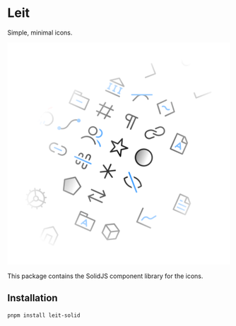 # Leit

Simple, minimal icons.

<picture>
    <source media="(prefers-color-scheme: dark)" srcset="https://raw.githubusercontent.com/TheCommieAxolotl/leit/refs/heads/main/assets/preview-dark.png">
    <source media="(prefers-color-scheme: light)" srcset="https://raw.githubusercontent.com/TheCommieAxolotl/leit/refs/heads/main/assets/preview-light.png">
    <img alt="Preview" src="https://raw.githubusercontent.com/TheCommieAxolotl/leit/refs/heads/main/assets/preview-light.png">
</picture>

This package contains the SolidJS component library for the icons.

## Installation

```bash
pnpm install leit-solid
```